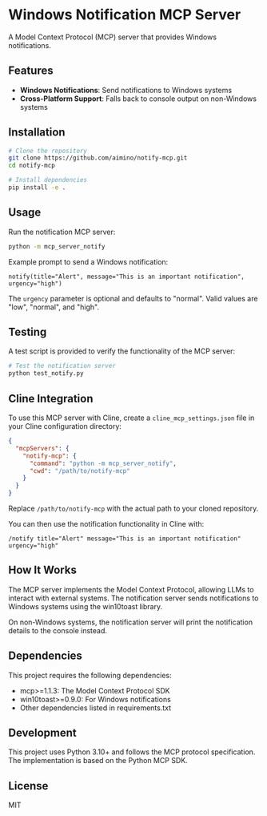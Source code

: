# Windows Notification MCP Server

A Model Context Protocol (MCP) server that provides Windows notifications.

## Features

- **Windows Notifications**: Send notifications to Windows systems
- **Cross-Platform Support**: Falls back to console output on non-Windows systems

## Installation

```bash
# Clone the repository
git clone https://github.com/aimino/notify-mcp.git
cd notify-mcp

# Install dependencies
pip install -e .
```

## Usage

Run the notification MCP server:

```bash
python -m mcp_server_notify
```

Example prompt to send a Windows notification:

```
notify(title="Alert", message="This is an important notification", urgency="high")
```

The `urgency` parameter is optional and defaults to "normal". Valid values are "low", "normal", and "high".

## Testing

A test script is provided to verify the functionality of the MCP server:

```bash
# Test the notification server
python test_notify.py
```

## Cline Integration

To use this MCP server with Cline, create a `cline_mcp_settings.json` file in your Cline configuration directory:

```json
{
  "mcpServers": {
    "notify-mcp": {
      "command": "python -m mcp_server_notify",
      "cwd": "/path/to/notify-mcp"
    }
  }
}
```

Replace `/path/to/notify-mcp` with the actual path to your cloned repository.

You can then use the notification functionality in Cline with:

```
/notify title="Alert" message="This is an important notification" urgency="high"
```

## How It Works

The MCP server implements the Model Context Protocol, allowing LLMs to interact with external systems. The notification server sends notifications to Windows systems using the win10toast library.

On non-Windows systems, the notification server will print the notification details to the console instead.

## Dependencies

This project requires the following dependencies:
- mcp>=1.1.3: The Model Context Protocol SDK
- win10toast>=0.9.0: For Windows notifications
- Other dependencies listed in requirements.txt

## Development

This project uses Python 3.10+ and follows the MCP protocol specification. The implementation is based on the Python MCP SDK.

## License

MIT
